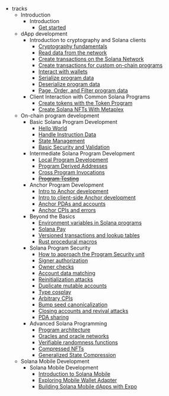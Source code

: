 - tracks
  - Introduction
    - Introduction
      - [Get started](./zh-chs/getting-started.md)
  - dApp development
    - Introduction to cryptography and Solana clients
      - [Cryptography fundamentals](./zh-chs/intro-to-cryptography.md)
      - [Read data from the network](./zh-chs/intro-to-reading-data.md)
      - [Create transactions on the Solana Network](./zh-chs/intro-to-writing-data.md)
      - [Create transactions for custom on-chain programs](./zh-chs/intro-to-custom-on-chain-programs.md)
      - [Interact with wallets](./zh-chs/interact-with-wallets.md)
      - [Serialize program data]()
      - [Deserialize program data](./zh-chs/deserialize-custom-data.md)
      - [Page, Order, and Filter program data]()
    - Client Interaction with Common Solana Programs
      - [Create tokens with the Token Program](./zh-chs/token-program.md)
      - [Create Solana NFTs With Metaplex](./zh-chs/nfts-with-metaplex.md)
  - On-chain program development
    - Basic Solana Program Development
      - [Hello World](./zh-chs/hello-world-program.md)
      - [Handle Instruction Data](./zh-chs/deserialize-instruction-data.md)
      - [State Management](./zh-chs/program-state-management.md)
      - [Basic Security and Validation](./zh-chs/program-security.md)
    - Intermediate Solana Program Development
      - [Local Program Development](./zh-chs/local-setup.md)
      - [Program Derived Addresses](./zh-chs/pda.md)
      - [Cross Program Invocations](./zh-chs/cpi.md)
      - [~~Program Testing~~](#program-testing)
    - Anchor Program Development
      - [Intro to Anchor development](./zh-chs/intro-to-anchor.md)
      - [Intro to client-side Anchor development](./zh-chs/intro-to-anchor-frontend.md)
      - [Anchor PDAs and accounts](./zh-chs/anchor-pdas.md)
      - [Anchor CPIs and errors](./zh-chs/anchor-cpi.md)
    - Beyond the Basics
      - [Environment variables in Solana programs](./zh-chs/env-variables.md)
      - [Solana Pay]()
      - [Versioned transactions and lookup tables]()
      - [Rust procedural macros](./zh-chs/rust-macros.md)
    - Solana Program Security 
      - [How to approach the Program Security unit](./zh-chs/security-intro.md)
      - [Signer authorization](./zh-chs/signer-auth.md)
      - [Owner checks](./zh-chs/owner-checks.md)
      - [Account data matching](./zh-chs/account-data-matching.md)
      - [Reinitialization attacks](./zh-chs/reinitialization-attacks.md)
      - [Duplicate mutable accounts]()
      - [Type cosplay]()
      - [Arbitrary CPIs]()
      - [Bump seed canonicalization]()
      - [Closing accounts and revival attacks](./zh-chs/closing-accounts.md)
      - [PDA sharing]()
    - Advanced Solana Programming 
      - [Program architecture](./zh-chs/program-architecture.md)
      - [Oracles and oracle networks](./zh-chs/oracles.md)
      - [Verifiable randomness functions](./../assets/vrf-diagram.png)
      - [Compressed NFTs]()
      - [Generalized State Compression](./zh-chs/generalized-state-compression.md)
  - Solana Mobile Development 
    - Solana Mobile Development
      - [Introduction to Solana Mobile]()
      - [Exploring Mobile Wallet Adapter]()
      - [Building Solana Mobile dApps with Expo]()

